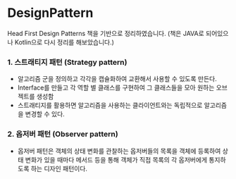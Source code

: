 # DesignPattern
Head First Design Patterns 책을 기반으로 정리하였습니다. (책은 JAVA로 되어있으나 Kotlin으로 다시 정리를 해보았습니다.)

### 1. 스트래티지 패턴 (Strategy pattern)
- 알고리즘 군을 정의하고 각각을 캡슐화하여 교환해서 사용할 수 있도록 만든다.
- Interface를 만들고 각 역할 별 클래스를 구현하여 그 클래스들을 모아 원하는 오브젝트를 생성함
- 스트래티지를 활용하면 알고리즘을 사용하는 클라이언트와는 독립적으로 알고리즘을 변경할 수 있다.

### 2. 옵저버 패턴 (Observer pattern)
- 옵저버 패턴은 객체의 상태 변화를 관찰하는 옵저버들의 목록을 객체에 등록하여 상태 변화가 있을 때마다 메서드 등을 통해 객체가 직접 목록의 각 옵저버에게 통지하도록 하는 디자인 패턴이다.